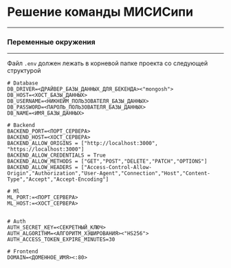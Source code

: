# Решение команды МИСИСипи
___
### Переменные окружения
___
Файл `.env` должен лежать в корневой папке проекта со следующей структурой
```shell
# Database
DB_DRIVER=<ДРАЙВЕР_БАЗЫ_ДАННЫХ_ДЛЯ_БЕКЕНДА><"mongosh">
DB_HOST=<ХОСТ_БАЗЫ_ДАННЫХ>
DB_USERNAME=<НИКНЕЙМ_ПОЛЬЗОВАТЕЛЯ_БАЗЫ_ДАННЫХ>
DB_PASSWORD=<ПАРОЛЬ_ПОЛЬЗОВАТЕЛЯ_БАЗЫ_ДАННЫХ>
DB_NAME=<ИМЯ_БАЗЫ_ДАННЫХ>

# Backend
BACKEND_PORT=<ПОРТ_СЕРВЕРА>
BACKEND_HOST=<ХОСТ_СЕРВЕРА>
BACKEND_ALLOW_ORIGINS = ["http://localhost:3000", "https://localhost:3000"]
BACKEND_ALLOW_CREDENTIALS = True
BACKEND_ALLOW_METHODS = ["GET","POST","DELETE","PATCH","OPTIONS"]
BACKEND_ALLOW_HEADERS = ["Access-Control-Allow-Origin","Authorization","User-Agent","Connection","Host","Content-Type","Accept","Accept-Encoding"]

# Ml
ML_PORT:=<ПОРТ_СЕРВЕРА>
ML_HOST:=<ХОСТ_СЕРВЕРА>


# Auth
AUTH_SECRET_KEY=<СЕКРЕТНЫЙ_КЛЮЧ>
AUTH_ALGORITHM=<АЛГОРИТМ_ХЭШИРОВАНИЯ><"HS256">
AUTH_ACCESS_TOKEN_EXPIRE_MINUTES=30

# Frontend
DOMAIN=<ДОМЕННОЕ_ИМЯ><:80>
```
